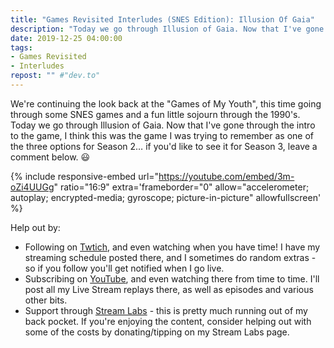 ```yaml
---
title: "Games Revisited Interludes (SNES Edition): Illusion Of Gaia"
description: "Today we go through Illusion of Gaia. Now that I've gone through the intro to the game, I think this was the game I was trying to remember as one of the three options for Season 2&hellip;"
date: 2019-12-25 04:00:00
tags:
- Games Revisited
- Interludes
repost: "" #"dev.to"
---
```


We're continuing the look back at the "Games of My Youth", this time going through some SNES games and a fun little sojourn through the 1990's. Today we go through Illusion of Gaia. Now that I've gone through the intro to the game, I think this was the game I was trying to remember as one of the three options for Season 2&hellip; if you'd like to see it for Season 3, leave a comment below. :smiley:
<!--more-->

{% include responsive-embed url="https://youtube.com/embed/3m-oZi4UUGg" ratio="16:9" extra='frameborder="0" allow="accelerometer; autoplay; encrypted-media; gyroscope; picture-in-picture" allowfullscreen' %}

Help out by:
 * Following on [Twtich](https://twitch.tv/AnonJr_Live), and even watching when you have time! I have my streaming schedule posted there, and I sometimes do random extras - so if you follow you'll get notified when I go live.
 * Subscribing on [YouTube](http://www.youtube.com/channel/UCXafqhKHbkSUIrq0LAuu0tw), and even watching there from time to time. I'll post all my Live Stream replays there, as well as episodes and various other bits.
 * Support through [Stream Labs](https://streamlabs.com/anonjr_live) - this is pretty much running out of my back pocket. If you're enjoying the content, consider helping out with some of the costs by donating/tipping on my Stream Labs page.